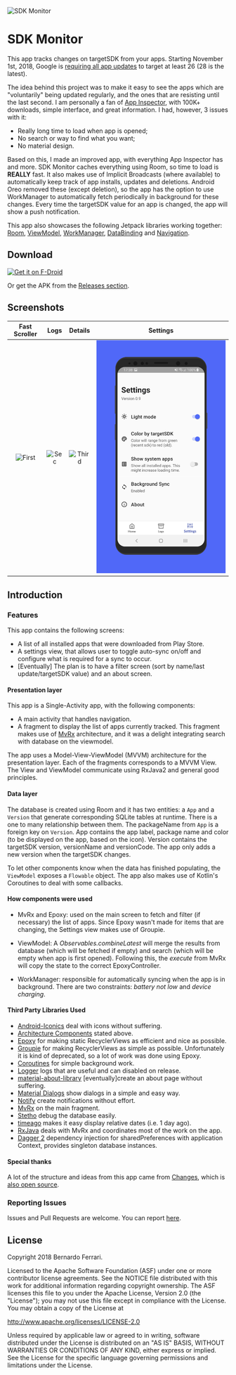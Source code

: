![SDK Monitor](assets/head.png)

# SDK Monitor

This app tracks changes on targetSDK from your apps. Starting November 1st, 2018, Google is [requiring all app updates](https://developer.android.com/distribute/best-practices/develop/target-sdk) to target at least 26 (28 is the latest).

The idea behind this project was to make it easy to see the apps which are "voluntarily" being updated regularly, and the ones that are resisting until the last second.
I am personally a fan of [App Inspector](https://play.google.com/store/apps/details?id=bg.projectoria.appinspector), with 100K+ downloads, simple interface, and great information. I had, however, 3 issues with it:

- Really long time to load when app is opened;
- No search or way to find what you want;
- No material design.

Based on this, I made an improved app, with everything App Inspector has and more. SDK Monitor caches everything using Room, so time to load is **REALLY** fast.
It also makes use of Implicit Broadcasts (where available) to automatically keep track of app installs, updates and deletions.
Android Oreo removed these (except deletion), so the app has the option to use WorkManager to automatically fetch periodically in background for these changes.
Every time the targetSDK value for an app is changed, the app will show a push notification.

This app also showcases the following Jetpack libraries working together: [Room](https://developer.android.com/topic/libraries/architecture/room.html), [ViewModel](https://developer.android.com/reference/android/arch/lifecycle/ViewModel.html), [WorkManager](https://developer.android.com/topic/libraries/architecture/workmanager), [DataBinding](https://developer.android.com/topic/libraries/data-binding/) and [Navigation](https://developer.android.com/topic/libraries/architecture/navigation/).

## Download

[<img src="https://fdroid.gitlab.io/artwork/badge/get-it-on.png"
     alt="Get it on F-Droid"
     height="80">](https://f-droid.org/packages/com.bernaferrari.sdkmonitor/)

Or get the APK from the [Releases section](https://github.com/bernaferrari/SDKMonitor/releases/latest).

## Screenshots

| Fast Scroller | Logs | Details | Settings |
|:-:|:-:|:-:|:-:|
| ![First](assets/main.png?raw=true) | ![Sec](assets/logs.png?raw=true) | ![Third](assets/details.jpg?raw=true) | ![Fourth](assets/settings.png?raw=true) |

## Introduction

### Features

This app contains the following screens:

- A list of all installed apps that were downloaded from Play Store.
- A settings view, that allows user to toggle auto-sync on/off and configure what is required for a sync to occur.
- \[Eventually\] The plan is to have a filter screen (sort by name/last update/targetSDK value) and an about screen.

#### Presentation layer

This app is a Single-Activity app, with the following components:

- A main activity that handles navigation.
- A fragment to display the list of apps currently tracked. This fragment makes use of [MvRx](https://github.com/airbnb/MvRx) architecture, and it was a delight integrating search with database on the viewmodel.

The app uses a Model-View-ViewModel (MVVM) architecture for the presentation layer. Each of the fragments corresponds to a MVVM View.
The View and ViewModel communicate using RxJava2 and general good principles.

#### Data layer

The database is created using Room and it has two entities: a `App` and a `Version` that generate corresponding SQLite tables at runtime.
There is a one to many relationship between them. The packageName from `App` is a foreign key on `Version`.
App contains the app label, package name and color (to be displayed on the app, based on the icon).
Version contains the targetSDK version, versionName and versionCode. The app only adds a new version when the targetSDK changes.

To let other components know when the data has finished populating, the `ViewModel` exposes a `Flowable` object.
The app also makes use of Kotlin's Coroutines to deal with some callbacks.

#### How components were used

- MvRx and Epoxy: used on the main screen to fetch and filter (if necessary) the list of apps. Since Epoxy wasn't made for items that are changing, the Settings view makes use of Groupie.

- ViewModel: A _Observables.combineLatest_ will merge the results from database (which will be fetched if empty) and search (which will be empty when app is first opened). Following this, the _execute_ from MvRx will copy the state to the correct EpoxyController.

- WorkManager: responsible for automatically syncing when the app is in background.
  There are two constraints: _battery not low_ and _device charging_.

#### Third Party Libraries Used

- [Android-Iconics][1] deal with icons without suffering.
- [Architecture Components][2] stated above.
- [Epoxy][3] for making static RecyclerViews as efficient and nice as possible.
- [Groupie][4] for making RecyclerViews as simple as possible. Unfortunately it is kind of deprecated, so a lot of work was done using Epoxy.
- [Coroutines][5] for simple background work.
- [Logger][6] logs that are useful and can disabled on release.
- [material-about-library][7] \[eventually\]create an about page without suffering.
- [Material Dialogs][8] show dialogs in a simple and easy way.
- [Notify][9] create notifications without effort.
- [MvRx][10] on the main fragment.
- [Stetho][11] debug the database easily.
- [timeago][12] makes it easy display relative dates (i.e. 1 day ago).
- [RxJava][13] deals with MvRx and coordinates most of the work on the app.
- [Dagger 2][14] dependency injection for sharedPreferences with application Context, provides singleton database instances.

#### Special thanks

A lot of the structure and ideas from this app came from [Changes](https://play.google.com/store/apps/details?id=com.saladevs.changelogclone), which is [also open source](https://github.com/GSala/Changelogs).

[1]: https://github.com/mikepenz/Android-Iconics
[2]: https://developer.android.com/topic/libraries/architecture/
[3]: https://github.com/airbnb/epoxy
[4]: https://github.com/lisawray/groupie
[5]: https://github.com/Kotlin/kotlinx.coroutines
[6]: https://github.com/orhanobut/logger
[7]: https://github.com/daniel-stoneuk/material-about-library
[8]: https://github.com/afollestad/material-dialogs
[9]: https://github.com/Karn/notify
[10]: https://github.com/airbnb/MvRx
[11]: http://facebook.github.io/stetho/
[12]: https://github.com/marlonlom/timeago
[13]: https://github.com/ReactiveX/RxJava
[14]: https://github.com/google/dagger

### Reporting Issues

Issues and Pull Requests are welcome.
You can report [here](https://github.com/bernaferrari/SDKMonitor/issues).

## License

Copyright 2018 Bernardo Ferrari.

Licensed to the Apache Software Foundation (ASF) under one or more contributor
license agreements. See the NOTICE file distributed with this work for
additional information regarding copyright ownership. The ASF licenses this
file to you under the Apache License, Version 2.0 (the "License"); you may not
use this file except in compliance with the License. You may obtain a copy of
the License at

http://www.apache.org/licenses/LICENSE-2.0

Unless required by applicable law or agreed to in writing, software
distributed under the License is distributed on an "AS IS" BASIS, WITHOUT
WARRANTIES OR CONDITIONS OF ANY KIND, either express or implied. See the
License for the specific language governing permissions and limitations under
the License.
